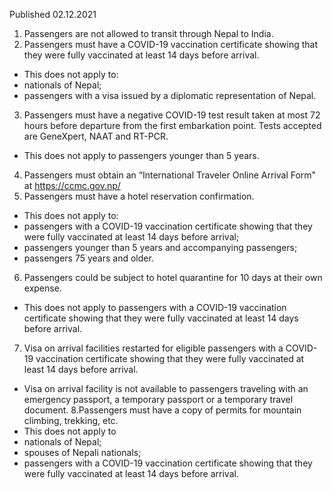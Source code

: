 Published 02.12.2021
1. Passengers are not allowed to transit through Nepal to India.
2. Passengers must have a COVID-19 vaccination certificate showing that they were fully vaccinated at least 14 days before arrival.
- This does not apply to:
- nationals of Nepal;
- passengers with a visa issued by a diplomatic representation of Nepal.
3. Passengers must have a negative COVID-19 test result taken at most 72 hours before departure from the first embarkation point. Tests accepted are GeneXpert, NAAT and RT-PCR.
- This does not apply to passengers younger than 5 years.
4. Passengers must obtain an “International Traveler Online Arrival Form" at <a href="https://ccmc.gov.np/">https://ccmc.gov.np/</a>
5. Passengers must have a hotel reservation confirmation.
- This does not apply to:
- passengers with a COVID-19 vaccination certificate showing that they were fully vaccinated at least 14 days before arrival;
- passengers younger than 5 years and accompanying passengers;
- passengers 75 years and older.
6. Passengers could be subject to hotel quarantine for 10 days at their own expense.
- This does not apply to passengers with a COVID-19 vaccination certificate showing that they were fully vaccinated at least 14 days before arrival.
7. Visa on arrival facilities restarted for eligible passengers with a COVID-19 vaccination certificate showing that they were fully vaccinated at least 14 days before arrival.
- Visa on arrival facility is not available to passengers traveling with an emergency passport, a temporary passport or a temporary travel document.
8.Passengers must have a copy of permits for mountain climbing, trekking, etc.
- This does not apply to
- nationals of Nepal;
- spouses of Nepali nationals;
- passengers with a COVID-19 vaccination certificate showing that they were fully vaccinated at least 14 days before arrival.